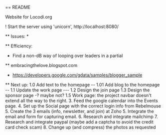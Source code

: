 == README

Website for Locodi.org

! Start the server using 'unicorn', http://localhost:8080/

** Issues:
*

** Efficiency:
* Find a non-dB way of looping over leaders in a partial


** embracingthelove.blogspot.com
* https://developers.google.com/gdata/samples/blogger_sample

** Next up:
1.0 Add text to the homepage --
1.01 Add blog to the homepage --
1.1 Update the work page ---
1.2 Design the join page
1.3 Design the sponsor page -? maybe not?
1.5 Work page: the project navbar doesn't extend all the way to the right.
3. Feed the google calendar into the Events page.
4. Set up the Social page with the correct login info from Rebelmouse 
5. Create the 3 emails (info, newsletter, and join) at Zoho
5. Integrate the email and form for capturing email.
6. Research and integrate mailchimp
7. Research and integrate paypal (maybe add a captcha to avoid the credit card check scam)
8. Change up (and compress) the photos as requested
